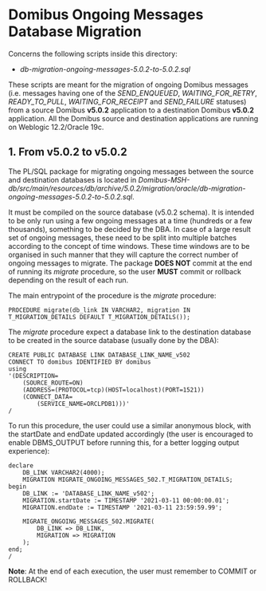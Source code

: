 # Domibus Ongoing Messages Database Migration

Concerns the following scripts inside this directory:
* _db-migration-ongoing-messages-5.0.2-to-5.0.2.sql_

These scripts are meant for the migration of ongoing Domibus messages (i.e. messages having one of the _SEND_ENQUEUED_,
_WAITING_FOR_RETRY_, _READY_TO_PULL_, _WAITING_FOR_RECEIPT_ and _SEND_FAILURE_ statuses) from a source Domibus **v5.0.2**
application to a destination Domibus **v5.0.2** application. All the Domibus source and destination applications are 
running on Weblogic 12.2/Oracle 19c.

## 1. From v5.0.2 to v5.0.2

The PL/SQL package for migrating ongoing messages between the source and destination databases is located in
_Domibus-MSH-db/src/main/resources/db/archive/5.0.2/migration/oracle/db-migration-ongoing-messages-5.0.2-to-5.0.2.sql_.

It must be compiled on the source database (v5.0.2 schema). It is intended to be only run using a few ongoing
messages at a time (hundreds or a few thousands), something to be decided by the DBA. In case of a large result
set of ongoing messages, these need to be split into multiple batches according to the concept of time
windows. These time windows are to be organised in such manner that they will capture the correct number of
ongoing messages to migrate. The package **DOES NOT** commit at the end of running its _migrate_ procedure, so
the user **MUST** commit or rollback depending on the result of each run.

The main entrypoint of the procedure is the _migrate_ procedure:

    PROCEDURE migrate(db_link IN VARCHAR2, migration IN T_MIGRATION_DETAILS DEFAULT T_MIGRATION_DETAILS());

The _migrate_ procedure expect a database link to the destination database to be created in the source
database (usually done by the DBA):

    CREATE PUBLIC DATABASE LINK DATABASE_LINK_NAME_v502
    CONNECT TO domibus IDENTIFIED BY domibus
    using
    '(DESCRIPTION=
        (SOURCE_ROUTE=ON)
        (ADDRESS=(PROTOCOL=tcp)(HOST=localhost)(PORT=1521))
        (CONNECT_DATA=
            (SERVICE_NAME=ORCLPDB1)))'
    /


To run this procedure, the user could use a similar anonymous block, with the startDate and endDate updated accordingly
(the user is encouraged to enable DBMS_OUTPUT before running this, for a better logging output experience):

    declare
        DB_LINK VARCHAR2(4000);
        MIGRATION MIGRATE_ONGOING_MESSAGES_502.T_MIGRATION_DETAILS;
    begin
        DB_LINK := 'DATABASE_LINK_NAME_v502';
        MIGRATION.startDate := TIMESTAMP '2021-03-11 00:00:00.01';
        MIGRATION.endDate := TIMESTAMP '2021-03-11 23:59:59.99';
    
        MIGRATE_ONGOING_MESSAGES_502.MIGRATE(
            DB_LINK => DB_LINK,
            MIGRATION => MIGRATION
        );
    end;
    /

**Note**: At the end of each execution, the user must remember to COMMIT or ROLLBACK! 
